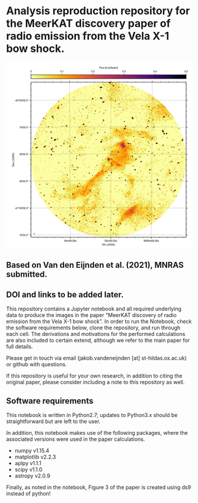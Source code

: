 # Analysis reproduction repository for the MeerKAT discovery paper of radio emission from the Vela X-1 bow shock.

![Vela X-1 field with MeerKAT](Figure1_2/field.png?raw=true "Vela X-1 field with MeerKAT")

## Based on Van den Eijnden et al. (2021), MNRAS submitted. 
## DOI and links to be added later.

This repository contains a Jupyter notebook and all required underlying data to produce the images in the paper "MeerKAT discovery of radio emission from the Vela X-1 bow shock". In order to run the Notebook, check the software requirements below, clone the repository, and run through each cell. The derivations and motivations for the performed calculations are also included to certain extend, although we refer to the main paper for full details. 

Please get in touch via email (jakob.vandeneijnden [at] st-hildas.ox.ac.uk) or github with questions. 

If this repository is useful for your own research, in addition to citing the original paper, please consider including a note to this repository as well.

## Software requirements

This notebook is written in Python2.7; updates to Python3.x should be straightforward but are left to the user.

In addition, this notebook makes use of the following packages, where the associated versions were used in the paper calculations. 

- numpy v1.15.4
- matplotlib v2.2.3
- aplpy v1.1.1
- scipy v1.1.0
- astropy v2.0.9

Finally, as noted in the notebook, Figure 3 of the paper is created using ds9 instead of python!
